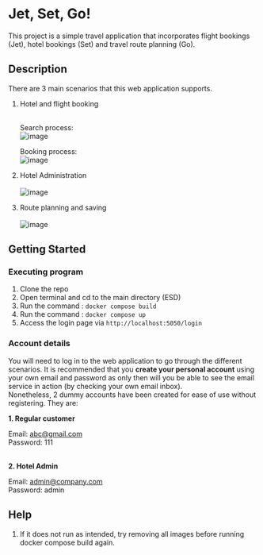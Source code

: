 # Jet, Set, Go!

This project is a simple travel application that incorporates flight bookings (Jet), hotel bookings (Set) and travel route planning (Go). 

## Description

There are 3 main scenarios that this web application supports.

1. Hotel and flight booking<br><br>

   Search process:
   <br>
   ![image](https://github.com/seldomearly69/ESD/assets/108080458/c87507a8-2553-4a26-a1bc-76f8d75b6abb)

   Booking process:
   <br>
   ![image](https://github.com/seldomearly69/ESD/assets/108080458/4bd2474b-1c4e-4e26-85f6-adc35d3554f0)



2. Hotel Administration<br><br>
   ![image](https://github.com/seldomearly69/ESD/assets/108080458/7a5ee183-c89d-4682-a9ff-075608675983)


3. Route planning and saving<br><br>
   ![image](https://github.com/seldomearly69/ESD/assets/108080458/7b12eb95-0d92-4913-8c40-369ea3faf214)
   


## Getting Started

### Executing program

1. Clone the repo
2. Open terminal and cd to the main directory (ESD)
3. Run the command : <code>docker compose build</code>
4. Run the command : <code>docker compose up</code>
5. Access the login page via <code>http://localhost:5050/login </code>

### Account details

You will need to log in to the web application to go through the different scenarios. It is recommended that you <b>create your personal account</b> using your own email and password as only then will you be able to see the email service in action (by checking your own email inbox).<br> Nonetheless, 2 dummy accounts have been created for ease of use without registering. They are:

<b>1. Regular customer</b>
   
Email: abc@gmail.com<br>
Password: 111


<br><b>2. Hotel Admin</b>

Email: admin@company.com <br>
Password: admin


## Help

1. If it does not run as intended, try removing all images before running docker compose build again.

